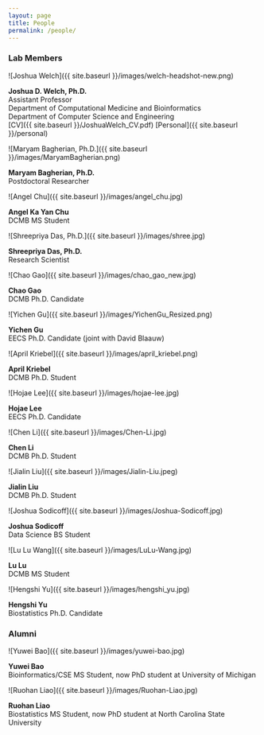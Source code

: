 ```yaml
---
layout: page
title: People
permalink: /people/
---
```


### Lab Members

![Joshua Welch]({{ site.baseurl }}/images/welch-headshot-new.png)

**Joshua D. Welch, Ph.D.**<br/>
Assistant Professor<br/>
Department of Computational Medicine and Bioinformatics<br/>
Department of Computer Science and Engineering<br/>
[CV]({{ site.baseurl }}/JoshuaWelch_CV.pdf) [Personal]({{ site.baseurl }}/personal)

![Maryam Bagherian, Ph.D.]({{ site.baseurl }}/images/MaryamBagherian.png)

**Maryam Bagherian, Ph.D.**  
Postdoctoral Researcher

![Angel Chu]({{ site.baseurl }}/images/angel_chu.jpg)

**Angel Ka Yan Chu**  
DCMB MS Student

![Shreepriya Das, Ph.D.]({{ site.baseurl }}/images/shree.jpg)

**Shreepriya Das, Ph.D.**  
Research Scientist

![Chao Gao]({{ site.baseurl }}/images/chao_gao_new.jpg)

**Chao Gao**  
DCMB Ph.D. Candidate

![Yichen Gu]({{ site.baseurl }}/images/YichenGu_Resized.png)

**Yichen Gu**  
EECS Ph.D. Candidate (joint with David Blaauw)

![April Kriebel]({{ site.baseurl }}/images/april_kriebel.png)

**April Kriebel**  
DCMB Ph.D. Student

![Hojae Lee]({{ site.baseurl }}/images/hojae-lee.jpg)

**Hojae Lee**  
EECS Ph.D. Candidate

![Chen Li]({{ site.baseurl }}/images/Chen-Li.jpg)

**Chen Li**<br/>
DCMB Ph.D. Student

![Jialin Liu]({{ site.baseurl }}/images/Jialin-Liu.jpeg)

**Jialin Liu**<br/>
DCMB Ph.D. Student

![Joshua Sodicoff]({{ site.baseurl }}/images/Joshua-Sodicoff.jpg)

**Joshua Sodicoff**<br/>
Data Science BS Student

![Lu Lu Wang]({{ site.baseurl }}/images/LuLu-Wang.jpg)

**Lu Lu**<br/>
DCMB MS Student

![Hengshi Yu]({{ site.baseurl }}/images/hengshi_yu.jpg)

**Hengshi Yu**  
Biostatistics Ph.D. Candidate

### Alumni
![Yuwei Bao]({{ site.baseurl }}/images/yuwei-bao.jpg)

**Yuwei Bao**<br/>
Bioinformatics/CSE MS Student, now PhD student at University of Michigan

![Ruohan Liao]({{ site.baseurl }}/images/Ruohan-Liao.jpg)

**Ruohan Liao**<br/>
Biostatistics MS Student, now PhD student at North Carolina State University
